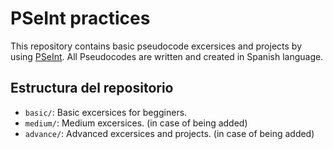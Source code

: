 # PSeInt practices

This repository contains basic pseudocode excersices and projects by using [PSeInt](http://pseint.sourceforge.net/).
All Pseudocodes are written and created in Spanish language.

## Estructura del repositorio

- `basic/`: Basic excersices for begginers.
- `medium/`: Medium excersices. (in case of being added)
- `advance/`: Advanced excersices and projects. (in case of being added)
